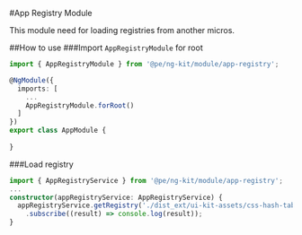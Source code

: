 #App Registry Module

This module need for loading registries from another micros.

##How to use
###Import `AppRegistryModule` for root
```typescript
import { AppRegistryModule } from '@pe/ng-kit/module/app-registry';

@NgModule({
  imports: [
    ... 
    AppRegistryModule.forRoot()
  ]
})
export class AppModule {
  
}
```
###Load registry
```typescript
import { AppRegistryService } from '@pe/ng-kit/module/app-registry';
...
constructor(appRegistryService: AppRegistryService) {
  appRegistryService.getRegistry('./dist_ext/ui-kit-assets/css-hash-table.json')
    .subscribe((result) => console.log(result));
}
```
